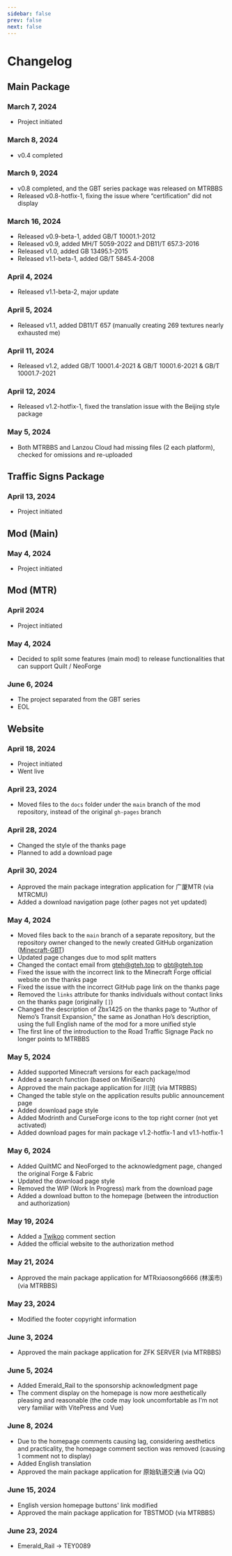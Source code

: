 ```yaml
---
sidebar: false
prev: false
next: false
---
```


# Changelog

## Main Package

### March 7, 2024

- Project initiated

### March 8, 2024

- v0.4 completed

### March 9, 2024

- v0.8 completed, and the GBT series package was released on MTRBBS
- Released v0.8-hotfix-1, fixing the issue where “certification” did not display

### March 16, 2024

- Released v0.9-beta-1, added GB/T 10001.1-2012
- Released v0.9, added MH/T 5059-2022 and DB11/T 657.3-2016
- Released v1.0, added GB 13495.1-2015
- Released v1.1-beta-1, added GB/T 5845.4-2008

### April 4, 2024

- Released v1.1-beta-2, major update

### April 5, 2024

- Released v1.1, added DB11/T 657 (manually creating 269 textures nearly exhausted me)

### April 11, 2024

- Released v1.2, added GB/T 10001.4-2021 & GB/T 10001.6-2021 & GB/T 10001.7-2021

### April 12, 2024

- Released v1.2-hotfix-1, fixed the translation issue with the Beijing style package

### May 5, 2024

- Both MTRBBS and Lanzou Cloud had missing files (2 each platform), checked for omissions and re-uploaded

## Traffic Signs Package

### April 13, 2024

- Project initiated

## Mod (Main)

### May 4, 2024

- Project initiated

## Mod (MTR)

### April 2024

- Project initiated

### May 4, 2024

- Decided to split some features (main mod) to release functionalities that can support Quilt / NeoForge

### June 6, 2024

- The project separated from the GBT series
- EOL

## Website

### April 18, 2024

- Project initiated
- Went live

### April 23, 2024

- Moved files to the `docs` folder under the `main` branch of the mod repository, instead of the original `gh-pages` branch

### April 28, 2024

- Changed the style of the thanks page
- Planned to add a download page

### April 30, 2024

- Approved the main package integration application for 广厦MTR (via MTRCMU)
- Added a download navigation page (other pages not yet updated)

### May 4, 2024

- Moved files back to the `main` branch of a separate repository, but the repository owner changed to the newly created GitHub organization ([Minecraft-GBT](//github.com/Minecraft-GBT))
- Updated page changes due to mod split matters
- Changed the contact email from [gteh@gteh.top](mailto:gteh@gteh.top) to [gbt@gteh.top](mailto:gbt@gteh.top)
- Fixed the issue with the incorrect link to the Minecraft Forge official website on the thanks page
- Fixed the issue with the incorrect GitHub page link on the thanks page
- Removed the `links` attribute for thanks individuals without contact links on the thanks page (originally `[]`)
- Changed the description of Zbx1425 on the thanks page to “Author of Nemo’s Transit Expansion,” the same as Jonathan Ho’s description, using the full English name of the mod for a more unified style
- The first line of the introduction to the Road Traffic Signage Pack no longer points to MTRBBS

### May 5, 2024

- Added supported Minecraft versions for each package/mod
- Added a search function (based on MiniSearch)
- Approved the main package application for 川流 (via MTRBBS)
- Changed the table style on the application results public announcement page
- Added download page style
- Added Modrinth and CurseForge icons to the top right corner (not yet activated)
- Added download pages for main package v1.2-hotfix-1 and v1.1-hotfix-1

### May 6, 2024

- Added QuiltMC and NeoForged to the acknowledgment page, changed the original Forge & Fabric
- Updated the download page style
- Removed the WIP (Work In Progress) mark from the download page
- Added a download button to the homepage (between the introduction and authorization)

### May 19, 2024

- Added a [Twikoo](//twikoo.js.org) comment section
- Added the official website to the authorization method

### May 21, 2024

- Approved the main package application for MTRxiaosong6666 (林溪市) (via MTRBBS)

### May 23, 2024

- Modified the footer copyright information

### June 3, 2024

- Approved the main package application for ZFK SERVER (via MTRBBS)

### June 5, 2024

- Added Emerald_Rail to the sponsorship acknowledgment page
- The comment display on the homepage is now more aesthetically pleasing and reasonable (the code may look uncomfortable as I’m not very familiar with VitePress and Vue)

### June 8, 2024

- Due to the homepage comments causing lag, considering aesthetics and practicality, the homepage comment section was removed (causing 1 comment not to display)
- Added English translation
- Approved the main package application for 原始轨道交通 (via QQ)

### June 15, 2024

- English version homepage buttons' link modified
- Approved the main package application for TBSTMOD (via MTRBBS)

### June 23, 2024

- Emerald_Rail -> TEY0089